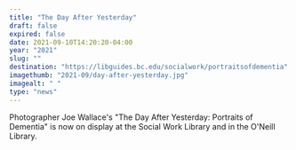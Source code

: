 ```yaml
---
title: "The Day After Yesterday"
draft: false
expired: false
date: 2021-09-10T14:20:20-04:00
year: "2021"
slug: ""
destination: "https://libguides.bc.edu/socialwork/portraitsofdementia"
imagethumb: "2021-09/day-after-yesterday.jpg"
imagealt: " "
type: "news"
---
```


Photographer Joe Wallace's "The Day After Yesterday: Portraits of Dementia" is now on display at the Social Work Library and in the O'Neill Library. 
